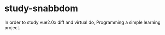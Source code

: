 # study-snabbdom
In order to study vue2.0x diff and virtual do, Programming a simple learning project.
